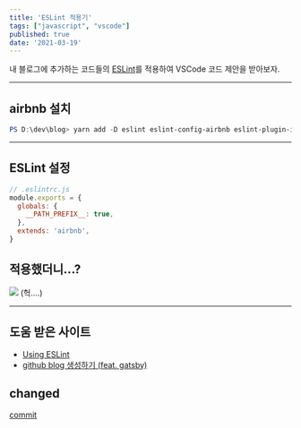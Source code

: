 ```yaml
---
title: 'ESLint 적용기'
tags: ["javascript", "vscode"]
published: true
date: '2021-03-19'
---
```


내 블로그에 추가하는 코드들의 [ESLint](https://poiemaweb.com/eslint)를 적용하여 VSCode 코드 제안을 받아보자.

---
## airbnb 설치
```powershell
PS D:\dev\blog> yarn add -D eslint eslint-config-airbnb eslint-plugin-import eslint-plugin-jsx-a11y eslint-plugin-react
```

---
## ESLint 설정

```javascript
// .eslintrc.js
module.exports = {
  globals: {
    __PATH_PREFIX__: true,
  },
  extends: 'airbnb',
}
```

## 적용했더니...?

![](images/snapshot/lintError1.PNG)
(헉....)

---
## 도움 받은 사이트
 - [Using ESLint](https://www.gatsbyjs.com/docs/how-to/custom-configuration/eslint/)
 - [github blog 생성하기 (feat. gatsby)](https://velog.io/@hwang-eunji/create-github-blog-feat.-gatsby)

## changed
  [commit](https://github.com/whitesky0109/whitesky0109.github.io/commit/094d853b0d38d6f8cf23642d418479b232382f16)
